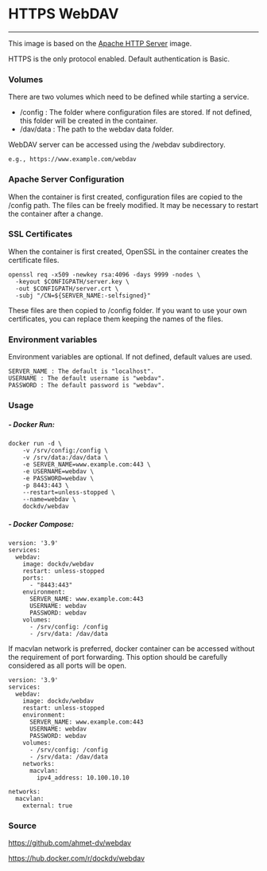 # HTTPS WebDAV 

---

This image is based on the [Apache HTTP Server] image. 

HTTPS is the only protocol enabled. Default authentication is Basic.

### Volumes

There are two volumes which need to be defined while starting a service.

- /config : The folder where configuration files are stored. If not defined, this folder will be created in the container.
- /dav/data : The path to the webdav data folder.

WebDAV server can be accessed using the /webdav subdirectory.

    e.g., https://www.example.com/webdav

### Apache Server Configuration

When the container is first created, configuration files are copied to the /config path. The files can be freely modified. It may be necessary to restart the container after a change.

### SSL Certificates

When the container is first created, OpenSSL in the container creates the certificate files. 

```
openssl req -x509 -newkey rsa:4096 -days 9999 -nodes \
  -keyout $CONFIGPATH/server.key \
  -out $CONFIGPATH/server.crt \
  -subj "/CN=${SERVER_NAME:-selfsigned}"
```

These files are then copied to /config folder. If you want to use your own certificates, you can replace them keeping the names of the files.

### Environment variables

Environment variables are optional. If not defined, default values are used.

```
SERVER_NAME : The default is "localhost".
USERNAME : The default username is "webdav".
PASSWORD : The default password is "webdav".
```

### Usage

##### - Docker Run:
```
docker run -d \
    -v /srv/config:/config \
    -v /srv/data:/dav/data \
    -e SERVER_NAME=www.example.com:443 \
    -e USERNAME=webdav \
    -e PASSWORD=webdav \
    -p 8443:443 \
    --restart=unless-stopped \
    --name=webdav \
    dockdv/webdav
```

##### - Docker Compose:

```
version: '3.9'
services:
  webdav:
    image: dockdv/webdav
    restart: unless-stopped
    ports:
      - "8443:443"
    environment:
      SERVER_NAME: www.example.com:443
      USERNAME: webdav
      PASSWORD: webdav
    volumes:
      - /srv/config: /config
      - /srv/data: /dav/data
```

If macvlan network is preferred, docker container can be accessed without the requirement of port forwarding. This option should be carefully considered as all ports will be open.

```
version: '3.9'
services:
  webdav:
    image: dockdv/webdav
    restart: unless-stopped
    environment:
      SERVER_NAME: www.example.com:443
      USERNAME: webdav
      PASSWORD: webdav
    volumes:
      - /srv/config: /config
      - /srv/data: /dav/data
    networks:
      macvlan:
        ipv4_address: 10.100.10.10
      
networks:
  macvlan:
    external: true
```


### Source

https://github.com/ahmet-dv/webdav

https://hub.docker.com/r/dockdv/webdav

[Apache HTTP Server]: <https://hub.docker.com/_/httpd>
